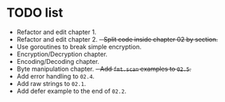 # TODO list

- Refactor and edit chapter 1.
- Refactor and edit chapter 2.
~~- Split code inside chapter 02 by section.~~
- Use goroutines to break simple encryption.
- Encryption/Decryption chapter.
- Encoding/Decoding chapter.
- Byte manipulation chapter.
~~- Add `fmt.scan` examples to `02.5`.~~
- Add error handling to `02.4`.
- Add raw strings to `02.1`.
- Add defer example to the end of `02.2`.